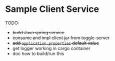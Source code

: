 # Sample Client Service

TODO:
 - ~~build Java spring service~~
 - ~~consume and impl client jar from toggle-server~~
 - ~~add `application.properties` default value~~
 - get logger working in cargo container
 - doc how to build/run this